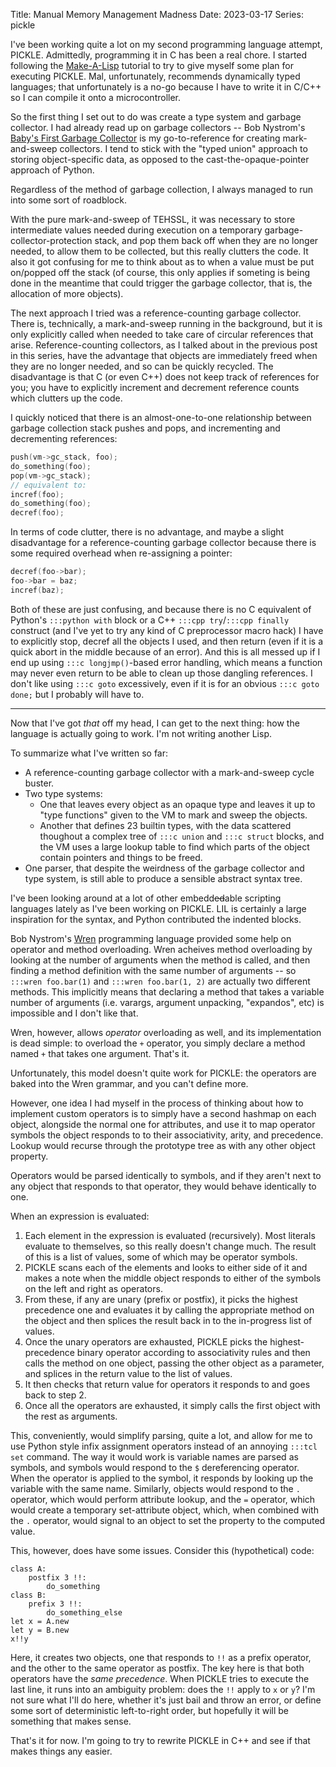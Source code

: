 Title: Manual Memory Management Madness
Date: 2023-03-17
Series: pickle

I've been working quite a lot on my second programming language attempt, PICKLE. Admittedly, programming it in C has been a real chore. I started following the [Make-A-Lisp](https://github.com/kanaka/mal/blob/master/process/guide.md) tutorial to try to give myself some plan for executing PICKLE. Mal, unfortunately, recommends dynamically typed languages; that unfortunately is a no-go because I have to write it in C/C++ so I can compile it onto a microcontroller.

So the first thing I set out to do was create a type system and garbage collector. I had already read up on garbage collectors -- Bob Nystrom's [Baby's First Garbage Collector](https://journal.stuffwithstuff.com/2013/12/08/babys-first-garbage-collector/) is my go-to-reference for creating mark-and-sweep collectors. I tend to stick with the "typed union" approach to storing object-specific data, as opposed to the cast-the-opaque-pointer approach of Python.

Regardless of the method of garbage collection, I always managed to run into some sort of roadblock.

With the pure mark-and-sweep of TEHSSL, it was necessary to store intermediate values needed during execution on a temporary garbage-collector-protection stack, and pop them back off when they are no longer needed, to allow them to be collected, but this really clutters the code. It also it got confusing for me to think about as to when a value must be put on/popped off the stack (of course, this only applies if someting is being done in the meantime that could trigger the garbage collector, that is, the allocation of more objects).

The next approach I tried was a reference-counting garbage collector. There is, technically, a mark-and-sweep running in the background, but it is only explicitly called when needed to take care of circular references that arise. Reference-counting collectors, as I talked about in the previous post in this series, have the advantage that objects are immediately freed when they are no longer needed, and so can be quickly recycled. The disadvantage is that C (or even C++) does not keep track of references for you; you have to explicitly increment and decrement reference counts which clutters up the code.

I quickly noticed that there is an almost-one-to-one relationship between garbage collection stack pushes and pops, and incrementing and decrementing references:

```cpp
push(vm->gc_stack, foo);
do_something(foo);
pop(vm->gc_stack);
// equivalent to:
incref(foo);
do_something(foo);
decref(foo);
```

In terms of code clutter, there is no advantage, and maybe a slight disadvantage for a reference-counting garbage collector because there is some required overhead when re-assigning a pointer:

```cpp
decref(foo->bar);
foo->bar = baz;
incref(baz);
```

Both of these are just confusing, and because there is no C equivalent of Python's `:::python with` block or a C++ `:::cpp try`/`:::cpp finally` construct (and I've yet to try any kind of C preprocessor macro hack) I have to explicitly stop, decref all the objects I used, and then return (even if it is a quick abort in the middle because of an error). And this is all messed up if I end up using `:::c longjmp()`-based error handling, which means a function may never even return to be able to clean up those dangling references. I don't like using `:::c goto` excessively, even if it is for an obvious `:::c goto done;` but I probably will have to.

---

Now that I've got *that* off my head, I can get to the next thing: how the language is actually going to work. I'm not writing another Lisp.

To summarize what I've written so far:

* A reference-counting garbage collector with a mark-and-sweep cycle buster.
* Two type systems:
    * One that leaves every object as an opaque type and leaves it up to "type functions" given to the VM to mark and sweep the objects.
    * Another that defines 23 builtin types, with the data scattered thoughout a complex tree of `:::c union` and `:::c struct` blocks, and the VM uses a large lookup table to find which parts of the object contain pointers and things to be freed.
* One parser, that despite the weirdness of the garbage collector and type system, is still able to produce a sensible abstract syntax tree.

I've been looking around at a lot of other embedd~~ed~~able scripting languages lately as I've been working on PICKLE. LIL is certainly a large inspiration for the syntax, and Python contributed the indented blocks.

Bob Nystrom's [Wren](https://wren.io) programming language provided some help on operator and method overloading. Wren acheives method overloading by looking at the number of arguments when the method is called, and then finding a method definition with the same number of arguments -- so `:::wren foo.bar(1)` and `:::wren foo.bar(1, 2)` are actually two different methods. This implicitly means that declaring a method that takes a variable number of arguments (i.e. varargs, argument unpacking, "expandos", etc) is impossible and I don't like that.

Wren, however, allows *operator* overloading as well, and its implementation is dead simple: to overload the `+` operator, you simply declare a method named `+` that takes one argument. That's it.

Unfortunately, this model doesn't quite work for PICKLE: the operators are baked into the Wren grammar, and you can't define more.

However, one idea I had myself in the process of thinking about how to implement custom operators is to simply have a second hashmap on each object, alongside the normal one for attributes, and use it to map operator symbols the object responds to to their associativity, arity, and precedence. Lookup would recurse through the prototype tree as with any other object property.

Operators would be parsed identically to symbols, and if they aren't next to any object that responds to that operator, they would behave identically to one.

When an expression is evaluated:

1. Each element in the expression is evaluated (recursively). Most literals evaluate to themselves, so this really doesn't change much. The result of this is a list of values, some of which may be operator symbols.
2. PICKLE scans each of the elements and looks to either side of it and makes a note when the middle object responds to either of the symbols on the left and right as operators.
3. From these, if any are unary (prefix or postfix), it picks the highest precedence one and evaluates it by calling the appropriate method on the object and then splices the result back in to the in-progress list of values.
4. Once the unary operators are exhausted, PICKLE picks the highest-precedence binary operator according to associativity rules and then calls the method on one object, passing the other object as a parameter, and splices in the return value to the list of values.
5. It then checks that return value for operators it responds to and goes back to step 2.
6. Once all the operators are exhausted, it simply calls the first object with the rest as arguments.

This, conveniently, would simplify parsing, quite a lot, and allow for me to use Python style infix assignment operators instead of an annoying `:::tcl set` command. The way it would work is variable names are parsed as symbols, and symbols would respond to the `$` dereferencing operator. When the operator is applied to the symbol, it responds by looking up the variable with the same name. Similarly, objects would respond to the `.` operator, which would perform attribute lookup, and the `=` operator, which would create a temporary set-attribute object, which, when combined with the `.` operator, would signal to an object to set the property to the computed value.

This, however, does have some issues. Consider this (hypothetical) code:

```pickle
class A:
    postfix 3 !!:
        do_something
class B:
    prefix 3 !!:
        do_something_else
let x = A.new
let y = B.new
x!!y
```

Here, it creates two objects, one that responds to `!!` as a prefix operator, and the other to the same operator as postfix. The key here is that both operators have the *same precedence*. When PICKLE tries to execute the last line, it runs into an ambiguity problem: does the `!!` apply to `x` or `y`? I'm not sure what I'll do here, whether it's just bail and throw an error, or define some sort of deterministic left-to-right order, but hopefully it will be something that makes sense.

That's it for now. I'm going to try to rewrite PICKLE in C++ and see if that makes things any easier.
